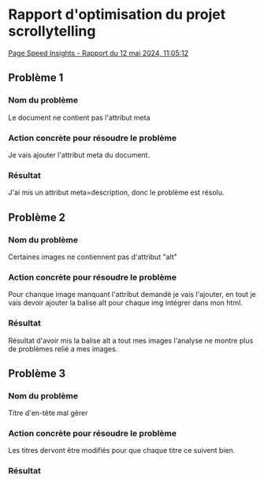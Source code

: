 # Rapport d'optimisation du projet scrollytelling

[Page Speed Insights - Rapport du 12 mai 2024, 11:05:12](https://pagespeed.web.dev/analysis/https-williamr-tim-momo-com/iesew1jcgm?form_factor=desktop)

## Problème 1

### Nom du problème

Le document ne contient pas l'attribut meta

### Action concrète pour résoudre le problème

Je vais ajouter l'attribut meta du document.

### Résultat

J'ai mis un attribut meta=description, donc le problème est résolu.

## Problème 2

### Nom du problème

Certaines images ne contiennent pas d'attribut "alt"

### Action concrète pour résoudre le problème

Pour chanque image manquant l'attribut demandé je vais l'ajouter, en tout je vais devoir ajouter la balise alt pour chaque img intégrer dans mon html.

### Résultat

Résultat d'avoir mis la balise alt a tout mes images l'analyse ne montre plus de problèmes relié a mes images.

## Problème 3

### Nom du problème

Titre d'en-tête mal gêrer

### Action concrète pour résoudre le problème

Les titres dervont être modifiés pour que chaque titre ce suivent bien.

### Résultat
